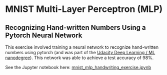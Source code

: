 # MNIST Multi-Layer Perceptron (MLP)
## Recognizing Hand-written Numbers Using a Pytorch Neural Network

This exercise involved training a neural network to recognize hand-written numbers using pytorch (and was part of the [Udacity Deep Learning / ML nanodegree](https://www.udacity.com/course/deep-learning-nanodegree--nd101)). This network was able to achieve a test accuracy of 98%.

See the Jupyter notebook here: [mnist_mlp_handwriting_exercise.ipynb](mnist_mlp_handwriting_exercise.ipynb)
